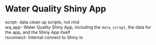 
# Water Quality Shiny App  

script- data clean up scripts, not rmd    
wq_app- Water Quality Shiny App, including the `data_script`, the data for the app, and the Shiny App itself   
rsconnect- Internal connect to Shiny io   


